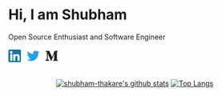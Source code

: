 <div>

<h1>Hi, I am Shubham</h1>
<span>Open Source Enthusiast and Software Engineer</span>

</div>

<br />

<div>
  <a href="https://www.linkedin.com/in/shubham-v-thakare" target="_blank"><img src="./icons/linkedin.svg" width="25px"/></a>
  &nbsp;
  <a href="https://twitter.com/_shubhamthakare" target="_blank"><img src="./icons/twitter.svg" width="25px"/></a>
  &nbsp;
  <a href="https://medium.com/@shubham.thakare" target="_blank"><img src="./icons/medium.svg" width="25px"/></a>
</div>

<br />

<div align="center">
  
  [![shubham-thakare's github stats](https://github-readme-stats.vercel.app/api?username=shubham-thakare&show_icons=true&theme=radical&include_all_commits=true&count_private=true&hide_title=true)](https://github.com/shubham-thakare?tab=repositories)
  [![Top Langs](https://github-readme-stats.vercel.app/api/top-langs/?username=shubham-thakare&layout=compact&theme=blue-green)](#)
</div>
